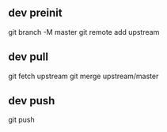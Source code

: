 ## dev preinit
git branch -M master
git remote add upstream <url>

## dev pull
git fetch upstream
git merge upstream/master

## dev push
git push